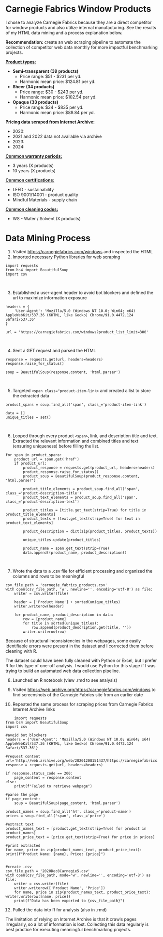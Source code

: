 # Carnegie Fabrics Window Products
I chose to analyze Carnegie Fabrics because they are a direct competitor for window products and also utilize internal manufacturing. See the results of my HTML data mining and a process explanation below.

<b>Recommendation:</b> create an web scraping pipeline to automate the collection of competitor web data monthly for more impactful benchmarking projects.

<ins><b>Product types:</b></ins>
* <b>Semi-transparent (39 products)</b>
  * Price range: $51 - $231 per yd.
  * Harmonic mean price: $124.81 per yd.
* <b>Sheer (34 products)</b>
  * Price range: $30 - $243 per yd.
  * Harmonic mean price: $102.54 per yd.
* <b>Opaque (33 products)</b>
  * Price range: $34 - $835 per yd.
  * Harmonic mean price: $89.84 per yd.

<ins><b>Pricing data scraped from Internet Archive:</b></ins>
* 2020:
* 2021 and 2022 data not available via archive
* 2023:
* 2024:

<ins><b>Common warranty periods:</b></ins>
* 3 years (X products)
* 10 years (X products)

<ins><b>Common certifications:</b></ins>
* LEED - sustainability
* ISO 9001/14001 - product quality
* Mindful Materials - supply chain

<ins><b>Common cleaning codes:</b></ins>
* WS - Water / Solvent (X products)

# Data Mining Process
1. Visited https://carnegiefabrics.com/windows and inspected the HTML
2. Imported necessary Python libraries for web scraping
   
```
import requests
from bs4 import BeautifulSoup
import csv
```
<br>


3.   Established a user-agent header to avoid bot blockers and defined the url to maximize information exposure

```
headers = {
    'User-Agent': 'Mozilla/5.0 (Windows NT 10.0; Win64; x64) AppleWebKit/537.36 (KHTML, like Gecko) Chrome/91.0.4472.124 Safari/537.36'
}

url = 'https://carnegiefabrics.com/windows?product_list_limit=300'
```
<br>


4.   Sent a GET request and parsed the HTML

```
response = requests.get(url, headers=headers)
response.raise_for_status()

soup = BeautifulSoup(response.content, 'html.parser')
```
<br>

5.   Targeted `<span class="product-item-link>` and created a list to store the extracted data

```
product_spans = soup.find_all('span', class_='product-item-link')

data = []
unique_titles = set()
```
<br>


6.   Looped through every product `<span>`, link, and description title and text. Extracted the relevant information and combined titles and text (ensuring uniqueness) before filling the list.

```
for span in product_spans:
    product_url = span.get('href')
    if product_url:
        product_response = requests.get(product_url, headers=headers)
        product_response.raise_for_status()
        product_soup = BeautifulSoup(product_response.content, 'html.parser')
        
        product_title_elements = product_soup.find_all('span', class_='product-description-title')
        product_text_elements = product_soup.find_all('span', class_='product-description-text')
        
        product_titles = [title.get_text(strip=True) for title in product_title_elements]
        product_texts = [text.get_text(strip=True) for text in product_text_elements]
        
        product_description = dict(zip(product_titles, product_texts))
        
        unique_titles.update(product_titles)
        
        product_name = span.get_text(strip=True)
        data.append((product_name, product_description))
```

<br>

7.   Wrote the data to a .csv file for efficient processing and organized the columns and rows to be meaningful

```
csv_file_path = 'carnegie_fabrics_products.csv'
with open(csv_file_path, 'w', newline='', encoding='utf-8') as file:
    writer = csv.writer(file)
    
    header = ['Product Name'] + sorted(unique_titles)
    writer.writerow(header)
    
    for product_name, product_description in data:
        row = [product_name]
        for title in sorted(unique_titles):
            row.append(product_description.get(title, ''))
        writer.writerow(row)
```

Because of structural inconsistencies in the webpages, some easily identifiable errors were present in the dataset and I corrected them before cleaning with R.

The dataset could have been fully cleaned with Python or Excel, but I prefer R for this type of one-off analysis. I would use Python for this stage if I was trying to build an automated web data collection pipeline.



8.   Launched an R notebook (view .rmd to see analysis)

9.   Visited https://web.archive.org/https://carnegiefabrics.com/windows to find screenshots of the Carnegie Fabrics site from an earlier date

10.   Repeated the same process for scraping prices from Carnegie Fabrics Internet Archive links

```
    import requests
from bs4 import BeautifulSoup
import csv

#avoid bot blockers
headers = {'User-Agent': 'Mozilla/5.0 (Windows NT 10.0; Win64; x64) AppleWebKit/537.36 (KHTML, like Gecko) Chrome/91.0.4472.124 Safari/537.36'}

#request content
url='http://web.archive.org/web/20201208151437/https://carnegiefabrics.com/landing/privacy/'
response = requests.get(url, headers=headers)

if response.status_code == 200:
    page_content = response.content
else:
    print(f"Failed to retrieve webpage")

#parse the page
if page_content:
    soup = BeautifulSoup(page_content, 'html.parser')

product_names = soup.find_all('h4', class_='product-name')
prices = soup.find_all('span', class_='price')

#extract text
product_names_text = [product.get_text(strip=True) for product in product_names]
product_price_text = [price.get_text(strip=True) for price in prices]

#print extracted
for name, price in zip(product_names_text, product_price_text): print(f"Product Name: {name}, Price: {price}")


#create .csv
csv_file_path = '2020Dec8Carnegie5.csv'
with open(csv_file_path, mode='w', newline='', encoding='utf-8') as file:
    writer = csv.writer(file)
    writer.writerow(['Product Name', 'Price'])
    for name, price in zip(product_names_text, product_price_text): writer.writerow([name, price])
    print(f"Data has been exported to {csv_file_path}")
```
 
 12. Pulled the data into R for analysis (also in .rmd)

The limitation of relying on Internet Archive is that it crawls pages irregularly, so a lot of information is lost. Collecting this data regularly is best practice for executing meaningful benchmarking projects.


